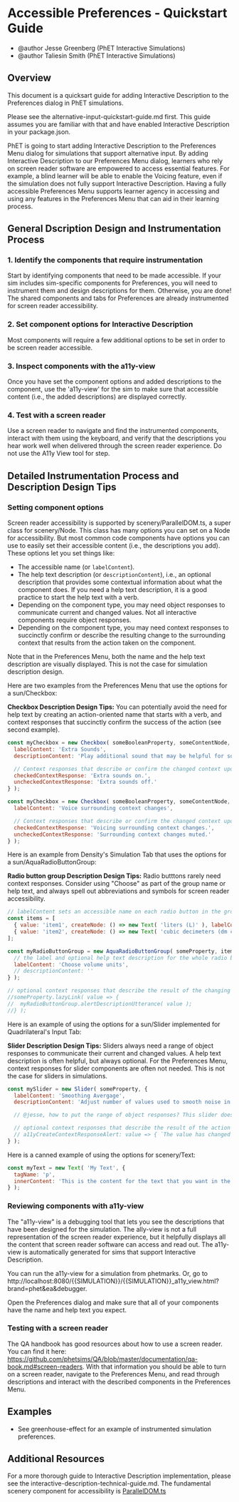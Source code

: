 # Accessible Preferences - Quickstart Guide

- @author Jesse Greenberg (PhET Interactive Simulations)
- @author Taliesin Smith (PhET Interactive Simulations)

## Overview

This document is a quicksart guide for adding Interactive Description to the Preferences dialog in PhET simulations.

Please see the alternative-input-quickstart-guide.md first. This guide assumes you are familiar with that
and have enabled Interactive Description in your package.json.

PhET is going to start adding Interactive Description to the Preferences Menu dialog for simulations that support
alternative input. By adding Interactive Description to our Preferences Menu dialog, learners who rely on screen reader software are empowered to access essential features. For example, a blind learner will be able to enable the Voicing feature, even if the simulation does not fully support Interactive Description. Having a fully accessible Preferences Menu supports learner agency in accessing and using any features in the Preferences Menu that can aid in their learning process.

## General Dscription Design and Instrumentation Process

### 1. Identify the components that require instrumentation

Start by identifying components that need to be made accessible. If your sim includes sim-specific components for
Preferences, you will need to instrument them and design descriptions for them. Otherwise, you are done! The shared components and tabs for Preferences are already instrumented for screen reader accessibility.

### 2. Set component options for Interactive Description

Most components will require a few additional options to be set in order to be screen reader accessible.

### 3. Inspect components with the a11y-view

Once you have set the component options and added descriptions to the component, use the 'a11y-view' for the sim to make sure that accessible content (i.e., the added descriptions) are displayed correctly.

### 4. Test with a screen reader

Use a screen reader to navigate and find the instrumented components, interact with them using the keyboard, and verify that the descriptions you hear work well when delivered through the screen reader experience. Do not use the A11y View tool for step.

## Detailed Instrumentation Process and Description Design Tips

### Setting component options

Screen reader accessibility is supported by scenery/ParallelDOM.ts, a super class for scenery/Node. This class has many
options you can set on a Node for accessibility. But most common code components have options you can use to easily
set their accessible content (i.e., the descriptions you add). These options let you set things like:

- The accessible name (or ```labelContent```).
- The help text description (or ```descriptionContent```), i.e., an optional description that provides some contextual information about what the component does. If you need a help text description, it is a good practice to start the help text with a verb.
- Depending on the component type, you may need object responses to communicate current and changed values. Not all interactive components require object responses.
- Depending on the component type, you may need context responses to succinctly confirm or describe the resulting change to the surrounding context that results from the action taken on the component.

Note that in the Preferences Menu, both the name and the help text description are visually displayed. This is not the case for simulation description design.

Here are two examples from the Preferences Menu that use the options for a sun/Checkbox:

**Checkbox Description Design Tips:** You can potentially avoid the need for help text by creating an action-oriented name that starts with a verb, and context responses that succinctly confirm the success of the action (see second example).

```js
const myCheckbox = new Checkbox( someBooleanProperty, someContentNode, {
  labelContent: 'Extra Sounds',
  descriptionContent: 'Play additional sound that may be helpful for some learners.',

  // Context responses that describe or confirm the changed context upon toggling the checkbox
  checkedContextResponse: 'Extra sounds on.',
  uncheckedContextResponse: 'Extra sounds off.'
} );
```

```js
const myCheckbox = new Checkbox( someBooleanProperty, someContentNode, {
  labelContent: 'Voice surrounding context changes',

  // Context responses that describe or confirm the changed context upon toggling the checkbox
  checkedContextResponse: 'Voicing surrounding context changes.',
  uncheckedContextResponse: 'Surrounding context changes muted.'
} );
```

Here is an example from Density's Simulation Tab that uses the options for a sun/AquaRadioButtonGroup:

**Radio button group Description Design Tips:** Radio butttons rarely need context responses. Consider using "Choose" as part of the group name or help text, and always spell out abbreviations and symbols for screen reader accessibility.

```js
// labelContent sets an accessible name on each radio button in the group.
const items = [
  { value: 'item1', createNode: () => new Text( 'liters (L)' ), labelContent: 'liters (L)' },
  { value: 'item2', createNode: () => new Text( 'cubic decimeters (dm cubed)' ), labelContent: 'cubic decimeters (dm3)' },
];

const myRadioButtonGroup = new AquaRadioButtonGroup( someProperty, items, {
  // the label and optional help text description for the whole radio button group.
  labelContent: 'Choose volume units',
  // descriptionContent: ''
} );
```

```js
// optional context responses that describe the result of the changing Property
//someProperty.lazyLink( value => {
//  myRadioButtonGroup.alertDescriptionUtterance( value );
//} );
```

Here is an example of using the options for a sun/Slider implemented for Quadrilateral's Input Tab:

**Slider Description Design Tips:** Sliders always need a range of object responses to communicate their current and changed values. A help text description is often helpful, but always optional. For the Preferences Menu, context responses for slider components are often not needed. This is not the case for sliders in simulations.

```js
const mySlider = new Slider( someProperty, {
  labelContent: 'Smoothing Avergage',
  descriptionContent: 'Adjust number of values used to smooth noise in incoming sensor values from input device.',

  // @jesse, how to put the range of object responses? This slider does not need context responses.

  // optional context responses that describe the result of the action
  // a11yCreateContextResponseAlert: value => { `The value has changed to ${value}.` }
} );
```

Here is a canned example of using the options for scenery/Text:

```js
const myText = new Text( 'My Text', {
  tagName: 'p',
  innerContent: 'This is the content for the text that you want in the PDOM.'
} );
```

### Reviewing components with a11y-view

The "a11y-view" is a debugging tool that lets you see the descriptions that have been designed for the simulation. The ally-view is not a full representation of the screen reader experience, but it helpfully displays all the content that screen reader software can access and read out. The a11y-view is automatically generated for sims that support Interactive Description. 

You can run the a11y-view for a simulation from phetmarks. 
Or, go to http://localhost:8080/{{SIMULATION}}/{{SIMULATION}}_a11y_view.html?brand=phet&ea&debugger.

Open the Preferences dialog and make sure that all of your components have the name and help text you expect.

### Testing with a screen reader

The QA handbook has good resources about how to use a screen reader. You can find it
here: https://github.com/phetsims/QA/blob/master/documentation/qa-book.md#screen-readers.
With that information you should be able to turn on a screen reader, navigate to the Preferences Menu, and read
through descriptions and interact with the described components in the Preferences Menu.

## Examples
- See greenhouse-effect for an example of instrumented simulation preferences.

## Additional Resources

For a more thorough guide to Interactive Description implementation, please see the interactive-description-technical-guide.md.
The fundamental scenery component for accessibility
is [ParallelDOM.ts](https://github.com/phetsims/scenery/blob/master/js/accessibility/pdom/ParallelDOM.ts)
